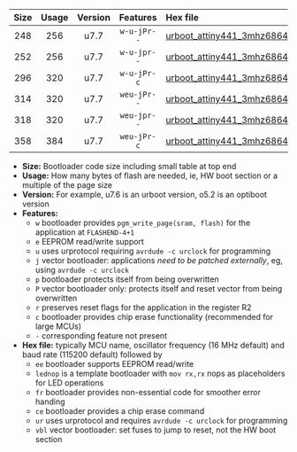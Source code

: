 |Size|Usage|Version|Features|Hex file|
|:-:|:-:|:-:|:-:|:--|
|248|256|u7.7|`w-u-jPr--`|[urboot_attiny441_3mhz6864_57600bps_lednop_ur_vbl.hex](https://raw.githubusercontent.com/stefanrueger/urboot.hex/main/mcus/attiny441/fcpu_3mhz6864/57600_bps/urboot_attiny441_3mhz6864_57600bps_lednop_ur_vbl.hex)|
|252|256|u7.7|`w-u-jpr--`|[urboot_attiny441_3mhz6864_57600bps_lednop_fr_ur_vbl.hex](https://raw.githubusercontent.com/stefanrueger/urboot.hex/main/mcus/attiny441/fcpu_3mhz6864/57600_bps/urboot_attiny441_3mhz6864_57600bps_lednop_fr_ur_vbl.hex)|
|296|320|u7.7|`w-u-jPr-c`|[urboot_attiny441_3mhz6864_57600bps_lednop_fr_ce_ur_vbl.hex](https://raw.githubusercontent.com/stefanrueger/urboot.hex/main/mcus/attiny441/fcpu_3mhz6864/57600_bps/urboot_attiny441_3mhz6864_57600bps_lednop_fr_ce_ur_vbl.hex)|
|314|320|u7.7|`weu-jPr--`|[urboot_attiny441_3mhz6864_57600bps_ee_lednop_ur_vbl.hex](https://raw.githubusercontent.com/stefanrueger/urboot.hex/main/mcus/attiny441/fcpu_3mhz6864/57600_bps/urboot_attiny441_3mhz6864_57600bps_ee_lednop_ur_vbl.hex)|
|318|320|u7.7|`weu-jpr--`|[urboot_attiny441_3mhz6864_57600bps_ee_lednop_fr_ur_vbl.hex](https://raw.githubusercontent.com/stefanrueger/urboot.hex/main/mcus/attiny441/fcpu_3mhz6864/57600_bps/urboot_attiny441_3mhz6864_57600bps_ee_lednop_fr_ur_vbl.hex)|
|358|384|u7.7|`weu-jPr-c`|[urboot_attiny441_3mhz6864_57600bps_ee_lednop_fr_ce_ur_vbl.hex](https://raw.githubusercontent.com/stefanrueger/urboot.hex/main/mcus/attiny441/fcpu_3mhz6864/57600_bps/urboot_attiny441_3mhz6864_57600bps_ee_lednop_fr_ce_ur_vbl.hex)|

- **Size:** Bootloader code size including small table at top end
- **Usage:** How many bytes of flash are needed, ie, HW boot section or a multiple of the page size
- **Version:** For example, u7.6 is an urboot version, o5.2 is an optiboot version
- **Features:**
  + `w` bootloader provides `pgm_write_page(sram, flash)` for the application at `FLASHEND-4+1`
  + `e` EEPROM read/write support
  + `u` uses urprotocol requiring `avrdude -c urclock` for programming
  + `j` vector bootloader: applications *need to be patched externally*, eg, using `avrdude -c urclock`
  + `p` bootloader protects itself from being overwritten
  + `P` vector bootloader only: protects itself and reset vector from being overwritten
  + `r` preserves reset flags for the application in the register R2
  + `c` bootloader provides chip erase functionality (recommended for large MCUs)
  + `-` corresponding feature not present
- **Hex file:** typically MCU name, oscillator frequency (16 MHz default) and baud rate (115200 default) followed by
  + `ee` bootloader supports EEPROM read/write
  + `lednop` is a template bootloader with `mov rx,rx` nops as placeholders for LED operations
  + `fr` bootloader provides non-essential code for smoother error handing
  + `ce` bootloader provides a chip erase command
  + `ur` uses urprotocol and requires `avrdude -c urclock` for programming
  + `vbl` vector bootloader: set fuses to jump to reset, not the HW boot section
